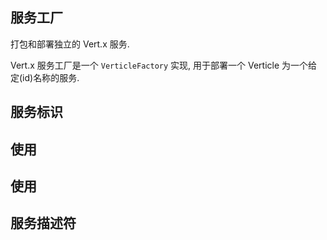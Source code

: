 ## 服务工厂

打包和部署独立的 Vert.x 服务.

Vert.x 服务工厂是一个 `VerticleFactory` 实现, 用于部署一个 Verticle 为一个给定(id)名称的服务.

## 服务标识

## 使用

## 使用

## 服务描述符

